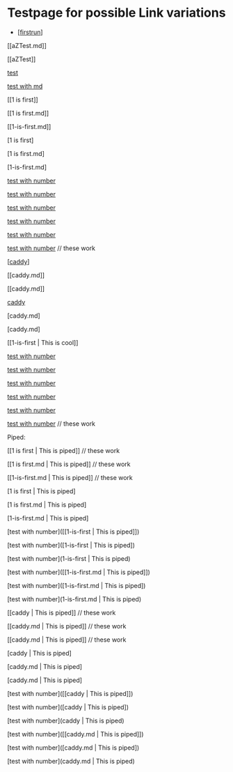 # Testpage for possible Link variations

* [[firstrun]]

[[aZTest.md]]

[[aZTest]]

[test]([[aZTest]])

[test with md]([[aZTest.md]])


[[1 is first]]

[[1 is first.md]]

[[1-is-first.md]]

[1 is first]

[1 is first.md]

[1-is-first.md]

[test with number]([[1-is-first]])

[test with number]([1-is-first])

[test with number](1-is-first)

[test with number]([[1-is-first.md]])

[test with number]([1-is-first.md])

[test with number](1-is-first.md)  // these work

[[caddy]]

[[caddy.md]]

[[caddy.md]]

[caddy]

[caddy.md]

[caddy.md]

[[1-is-first | This is cool]]

[test with number]([[caddy]])

[test with number]([caddy])

[test with number](caddy)

[test with number]([[caddy.md]])

[test with number]([caddy.md])

[test with number](caddy.md)    // these work

Piped:

[[1 is first | This is piped]] // these work

[[1 is first.md | This is piped]] // these work

[[1-is-first.md | This is piped]]  // these work

[1 is first | This is piped]

[1 is first.md | This is piped]

[1-is-first.md | This is piped]

[test with number]([[1-is-first | This is piped]])

[test with number]([1-is-first | This is piped])

[test with number](1-is-first | This is piped)

[test with number]([[1-is-first.md | This is piped]])

[test with number]([1-is-first.md | This is piped])

[test with number](1-is-first.md | This is piped)  

[[caddy | This is piped]]  // these work

[[caddy.md | This is piped]]  // these work

[[caddy.md | This is piped]]  // these work

[caddy | This is piped]

[caddy.md | This is piped]

[caddy.md | This is piped]

[test with number]([[caddy | This is piped]])

[test with number]([caddy | This is piped])

[test with number](caddy | This is piped)

[test with number]([[caddy.md | This is piped]])

[test with number]([caddy.md | This is piped])

[test with number](caddy.md | This is piped)   

[//begin]: # "Autogenerated link references for markdown compatibility"
[firstrun]: ..\firstrun "Firstrun"
[caddy]: ..\Pirate-Map\Theory\caddy "Caddy"
[//end]: # "Autogenerated link references"